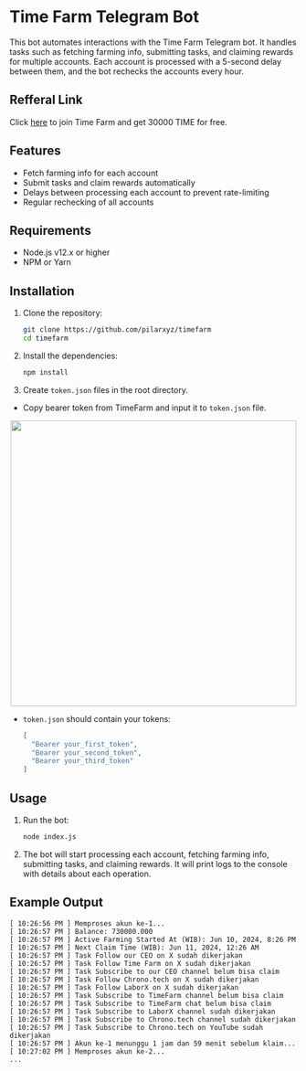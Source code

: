 # Time Farm Telegram Bot

This bot automates interactions with the Time Farm Telegram bot. It handles tasks such as fetching farming info, submitting tasks, and claiming rewards for multiple accounts. Each account is processed with a 5-second delay between them, and the bot rechecks the accounts every hour.

## Refferal Link

Click [here](https://t.me/TimeFarmCryptoBot?start=WIOAo6rSXEZHbmDz) to join Time Farm and get 30000 TIME for free.

## Features

- Fetch farming info for each account
- Submit tasks and claim rewards automatically
- Delays between processing each account to prevent rate-limiting
- Regular rechecking of all accounts

## Requirements

- Node.js v12.x or higher
- NPM or Yarn

## Installation

1. Clone the repository:

   ```bash
   git clone https://github.com/pilarxyz/timefarm
   cd timefarm
   ```

2. Install the dependencies:

   ```bash
   npm install
   ```

3. Create `token.json` files in the root directory.

- Copy bearer token from TimeFarm and input it to `token.json` file.

<!-- put picture -->

<center>
   <img src="https://user-images.githubusercontent.com/9143298/134760073-3b3b3b3b-1b3b-4b3b-8b3b-3b3b3b3b3b3b.png" width="500">
</center>


- `token.json` should contain your tokens:

  ```json
  [
    "Bearer your_first_token",
    "Bearer your_second_token",
    "Bearer your_third_token"
  ]
  ```

## Usage

1. Run the bot:

   ```bash
   node index.js
   ```

2. The bot will start processing each account, fetching farming info, submitting tasks, and claiming rewards. It will print logs to the console with details about each operation.

## Example Output

```plaintext
[ 10:26:56 PM ] Memproses akun ke-1...
[ 10:26:57 PM ] Balance: 730000.000
[ 10:26:57 PM ] Active Farming Started At (WIB): Jun 10, 2024, 8:26 PM
[ 10:26:57 PM ] Next Claim Time (WIB): Jun 11, 2024, 12:26 AM
[ 10:26:57 PM ] Task Follow our CEO on X sudah dikerjakan
[ 10:26:57 PM ] Task Follow Time Farm on X sudah dikerjakan
[ 10:26:57 PM ] Task Subscribe to our CEO channel belum bisa claim
[ 10:26:57 PM ] Task Follow Chrono.tech on X sudah dikerjakan
[ 10:26:57 PM ] Task Follow LaborX on X sudah dikerjakan
[ 10:26:57 PM ] Task Subscribe to TimeFarm channel belum bisa claim
[ 10:26:57 PM ] Task Subscribe to TimeFarm chat belum bisa claim
[ 10:26:57 PM ] Task Subscribe to LaborX channel sudah dikerjakan
[ 10:26:57 PM ] Task Subscribe to Chrono.tech channel sudah dikerjakan
[ 10:26:57 PM ] Task Subscribe to Chrono.tech on YouTube sudah dikerjakan
[ 10:26:57 PM ] Akun ke-1 menunggu 1 jam dan 59 menit sebelum klaim...
[ 10:27:02 PM ] Memproses akun ke-2...
...
```
